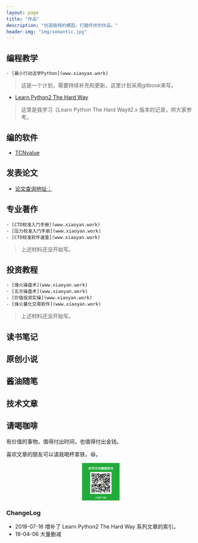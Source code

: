 ```yaml
---
layout: page
title: "作品"
description: "创造独特的模因，打磨传世的作品。"
header-img: "img/semantic.jpg"
---
```



## 编程教学

```
- [最小行动法学Python](www.xiaoyan.work)
```
> 这是一个计划，需要持续补充和更新。这里计划采用gitbook来写。

- [Learn Python2 The Hard Way](http://xiaoyan.work/tags/#LP2THW)
> 这里是我学习《Learn Python The Hard Way》2.x 版本的记录，供大家参考。

## 编的软件

- [TCNvalue](https://github.com/iAIClub/CTDsoft/tree/master/TCNvalueV1.0)

## 发表论文

- [论文查询地址：](http://xueshu.baidu.com/scholarID/CN-BQ735L8J)

## 专业著作

```
- [CTD校准入门手册](www.xiaoyan.work)
- [压力校准入门手册](www.xiaoyan.work)
- [CTD校准软件速查](www.xiaoyan.work)
```
> 上述材料还没开始写。

## 投资教程
```
- [烽火操盘术](www.xiaoyan.work)
- [五方操盘术](www.xiaoyan.work)
- [价值投资实操](www.xiaoyan.work)
- [烽火量化交易软件](www.xiaoyan.work)
```
> 上述材料还没开始写。


## 读书笔记

## 原创小说

## 酱油随笔

## 技术文章

## 请喝咖啡

有价值的事物，值得付出时间，也值得付出金钱。

喜欢文章的朋友可以请我喝杯拿铁，😄。


<center>
    <p><img src="img/wechatpay1.png" align="center" style="width:100px;height:100px;"></p>

</center>



### ChangeLog

- 2018-07-16 增补了 Learn Python2 The Hard Way 系列文章的索引。
- 19-04-06 大量删减

